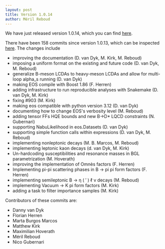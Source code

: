 ```yaml
---
layout: post
title: Version 1.0.14
author: Méril Reboud
---
```


We have just released version 1.0.14, which you can find [here](https://github.com/eos/eos/releases/tag/v1.0.14).

There have been 158 commits since version 1.0.13, which can be inspected [here](https://github.com/eos/eos/compare/v1.0.13...v1.0.14).
The changes include
 - improving the documentation (D. van Dyk, M. Kirk, M. Reboud)
 - imposing a uniform format on the existing and future code (D. van Dyk, M. Reboud)
 - generalize B-meson LCDAs to heavy-meson LCDAs and allow for multi-loop alpha_s running (D. van Dyk)
 - making EOS compile with Boost 1.86 (F. Herren)
 - adding infrastructure to run reproducible analyses with Snakemake (D. van Dyk, M. Kirk)
 - fixing #903 (M. Kirk)
 - making eos compatible with python version 3.12 (D. van Dyk)
 - documenting how to change EOS's verbosity level (M. Reboud)
 - adding tensor FFs HQE bounds and new B->D* LQCD constraints (N. Gubernari)
 - supporting NabuLikelihood in eos.Datasets (D. van Dyk)
 - supporting simple function calls within expressions (D. van Dyk, M. Reboud)
 - implementing nonleptonic decays (M. B. Marcos, M. Reboud)
 - implementing leptonic kaon decays (d. van Dyk, M. Kirk)
 - Un-hardcoding susceptibilities and resonance masses in BGL parametrization (M. Hoverath)
 - improving the implementation of Omnès factors (F. Herren)
 - Implementing pi-pi scattering phases in B -> pi pi form factors (F. Herren)
 - implementing semileptonic B → η ( ′ ) ℓ ν decays (M. Reboud)
 - implementing Vacuum -> K pi form factors (M. Kirk)
 - adding a task to filter importance samples (M. Kirk)

Contributors of these commits are:
 - Danny van Dyk
 - Florian Herren
 - Marta Burgos Marcos
 - Matthew Kirk
 - Maximilian Hoverath
 - Méril Reboud
 - Nico Gubernari
